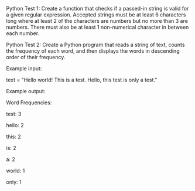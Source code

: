 Python Test 1:
Create a function that checks if a passed-in string is valid for a given regular expression. Accepted strings must be at least 6 characters long where at least 2 of the characters are numbers but no more than 3 are numbers. There must also be at least 1 non-numerical character in between each number. 

Python Test 2:
Create a Python program that reads a string of text, counts the frequency of each word, and then displays the words in descending order of their frequency.



Example input:



text = "Hello world! This is a test. Hello, this test is only a test."



Example output:



Word Frequencies:

test: 3

hello: 2

this: 2

is: 2

a: 2

world: 1

only: 1

